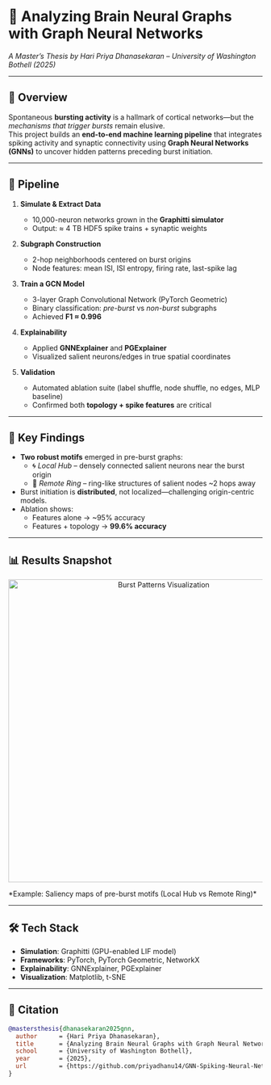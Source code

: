 # 🧠 Analyzing Brain Neural Graphs with Graph Neural Networks  
*A Master’s Thesis by Hari Priya Dhanasekaran – University of Washington Bothell (2025)*

---

## 📌 Overview
Spontaneous **bursting activity** is a hallmark of cortical networks—but the *mechanisms that trigger bursts* remain elusive.  
This project builds an **end-to-end machine learning pipeline** that integrates spiking activity and synaptic connectivity using **Graph Neural Networks (GNNs)** to uncover hidden patterns preceding burst initiation.

---

## 🚀 Pipeline

1. **Simulate & Extract Data**  
   - 10,000-neuron networks grown in the **Graphitti simulator**  
   - Output: ≈ 4 TB HDF5 spike trains + synaptic weights

2. **Subgraph Construction**  
   - 2-hop neighborhoods centered on burst origins  
   - Node features: mean ISI, ISI entropy, firing rate, last-spike lag

3. **Train a GCN Model**  
   - 3-layer Graph Convolutional Network (PyTorch Geometric)  
   - Binary classification: *pre-burst* vs *non-burst* subgraphs  
   - Achieved **F1 ≈ 0.996**

4. **Explainability**  
   - Applied **GNNExplainer** and **PGExplainer**  
   - Visualized salient neurons/edges in true spatial coordinates

5. **Validation**  
   - Automated ablation suite (label shuffle, node shuffle, no edges, MLP baseline)  
   - Confirmed both **topology + spike features** are critical

---

## 🔬 Key Findings
- **Two robust motifs** emerged in pre-burst graphs:  
  - 🌀 *Local Hub* – densely connected salient neurons near the burst origin  
  - 🔗 *Remote Ring* – ring-like structures of salient nodes ~2 hops away  
- Burst initiation is **distributed**, not localized—challenging origin-centric models.  
- Ablation shows:  
  - Features alone → ~95% accuracy  
  - Features + topology → **99.6% accuracy**

---

## 📊 Results Snapshot
<p align="center">
  <img src="assets/gnn_burst_patterns.png" alt="Burst Patterns Visualization" width="600"/>
</p>  
*Example: Saliency maps of pre-burst motifs (Local Hub vs Remote Ring)*

---

## 🛠️ Tech Stack
- **Simulation**: Graphitti (GPU-enabled LIF model)  
- **Frameworks**: PyTorch, PyTorch Geometric, NetworkX  
- **Explainability**: GNNExplainer, PGExplainer  
- **Visualization**: Matplotlib, t-SNE  

---

## 📖 Citation
```bibtex
@mastersthesis{dhanasekaran2025gnn,
  author      = {Hari Priya Dhanasekaran},
  title       = {Analyzing Brain Neural Graphs with Graph Neural Networks},
  school      = {University of Washington Bothell},
  year        = {2025},
  url         = {https://github.com/priyadhanu14/GNN-Spiking-Neural-Networks}
}
